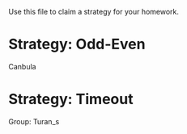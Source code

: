 Use this file to claim a strategy for your homework.

# Strategy: Odd-Even
Canbula

# Strategy: Timeout
Group: Turan_s
